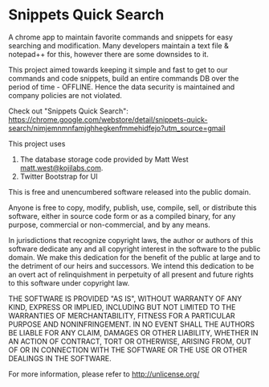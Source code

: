 # Snippets Quick Search

A chrome app to maintain favorite commands and snippets for easy searching and modification.
Many developers maintain a text file & notepad++ for this, however there are some downsides to it.


This project aimed towards keeping it simple and fast to get to our commands and code snippets, build an entire commands DB over the period of time - OFFLINE. Hence the data security is maintained and company policies are not violated.

Check out "Snippets Quick Search": https://chrome.google.com/webstore/detail/snippets-quick-search/nimjemnmnfamjghhegkenfmmehidfejo?utm_source=gmail


This project uses 
1. The database storage code provided by Matt West <matt.west@kojilabs.com>. 
2. Twitter Bootstrap for UI


This is free and unencumbered software released into the public domain.

Anyone is free to copy, modify, publish, use, compile, sell, or
distribute this software, either in source code form or as a compiled
binary, for any purpose, commercial or non-commercial, and by any
means.

In jurisdictions that recognize copyright laws, the author or authors
of this software dedicate any and all copyright interest in the
software to the public domain. We make this dedication for the benefit
of the public at large and to the detriment of our heirs and
successors. We intend this dedication to be an overt act of
relinquishment in perpetuity of all present and future rights to this
software under copyright law.

THE SOFTWARE IS PROVIDED "AS IS", WITHOUT WARRANTY OF ANY KIND,
EXPRESS OR IMPLIED, INCLUDING BUT NOT LIMITED TO THE WARRANTIES OF
MERCHANTABILITY, FITNESS FOR A PARTICULAR PURPOSE AND NONINFRINGEMENT.
IN NO EVENT SHALL THE AUTHORS BE LIABLE FOR ANY CLAIM, DAMAGES OR
OTHER LIABILITY, WHETHER IN AN ACTION OF CONTRACT, TORT OR OTHERWISE,
ARISING FROM, OUT OF OR IN CONNECTION WITH THE SOFTWARE OR THE USE OR
OTHER DEALINGS IN THE SOFTWARE.

For more information, please refer to <http://unlicense.org/>
